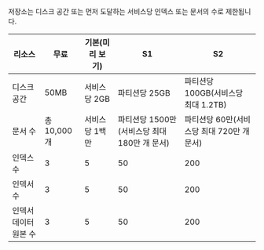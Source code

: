 저장소는 디스크 공간 또는 먼저 도달하는 서비스당 인덱스 또는 문서의 수로 제한됩니다.

리소스|무료|기본(미리 보기)|S1|S2
---|---|---|---|----
디스크 공간|50MB |서비스당 2GB|파티션당 25GB |파티션당 100GB(서비스당 최대 1.2TB)
문서 수|총 10,000개|서비스당 1백만|파티션당 1500만(서비스당 최대 180만 개 문서)|파티션당 60만(서비스당 최대 720만 개 문서)
인덱스 수|3|5|50|200
인덱서 수|3|5|50|200
인덱서 데이터 원본 수|3|5|50|200

<!---HONumber=AcomDC_0601_2016-->